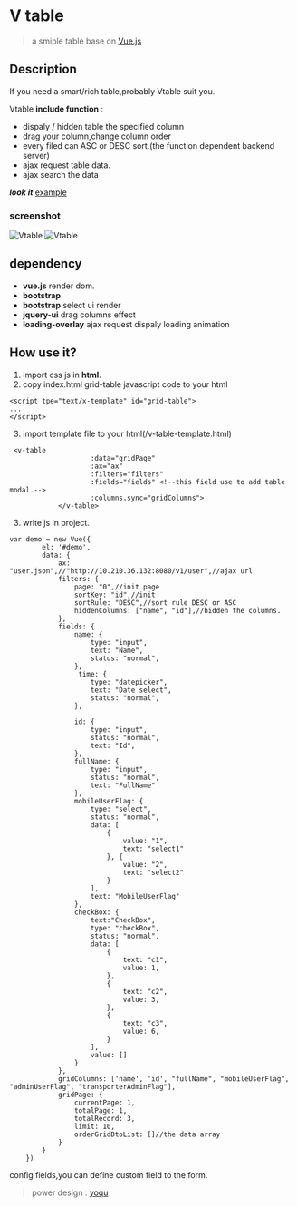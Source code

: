 # V table

> a smiple table base on [Vue.js](http://vuejs.org)

## Description
If you need a smart/rich table,probably Vtable suit you.

Vtable **include function** :
* dispaly / hidden table the specified column
* drag your column,change column order
* every filed can ASC or DESC sort.(the function dependent backend server)
* ajax request table data.
* ajax search the data

***look it*** [example](https://yoqu.github.io/Vtable/)
### screenshot
   ![Vtable](https://raw.githubusercontent.com/yoqu/Vtable/master/doc/v-table.png)
   ![Vtable](https://raw.githubusercontent.com/yoqu/Vtable/master/doc/v-table2.png)
## dependency
* **vue.js** render dom.
* **bootstrap** 
* **bootstrap** select ui render
* **jquery-ui** drag columns effect
* **loading-overlay** ajax request dispaly loading animation


## How use it?
1. import css js in **html**.
2. copy index.html grid-table javascript code to your html
```
<script tpe="text/x-template" id="grid-table">
...
</script>
```
3. import template file to your html(/v-table-template.html)
```
 <v-table
                    :data="gridPage" 
                    :ax="ax"
                    :filters="filters"
                    :fields="fields" <!--this field use to add table modal.-->
                    :columns.sync="gridColumns">
            </v-table>

```

3. write js in  project.
```
var demo = new Vue({
        el: '#demo',
        data: {
            ax: "user.json",//"http://10.210.36.132:8080/v1/user",//ajax url
            filters: {
                page: "0",//init page
                sortKey: "id",//init
                sortRule: "DESC",//sort rule DESC or ASC
                hiddenColumns: ["name", "id"],//hidden the columns.
            },
            fields: {
                name: {
                    type: "input",
                    text: "Name",
                    status: "normal",
                },
                 time: {
                    type: "datepicker",
                    text: "Date select",
                    status: "normal",
                },

                id: {
                    type: "input",
                    status: "normal",
                    text: "Id",
                },
                fullName: {
                    type: "input",
                    status: "normal",
                    text: "FullName"
                },
                mobileUserFlag: {
                    type: "select",
                    status: "normal",
                    data: [
                        {
                            value: "1",
                            text: "select1"
                        }, {
                            value: "2",
                            text: "select2"
                        }
                    ],
                    text: "MobileUserFlag"
                },
                checkBox: {
                    text:"CheckBox",
                    type: "checkBox",
                    status: "normal",
                    data: [
                        {
                            text: "c1",
                            value: 1,
                        },
                        {
                            text: "c2",
                            value: 3,
                        },
                        {
                            text: "c3",
                            value: 6,
                        }
                    ],
                    value: []
                }
            },
            gridColumns: ['name', 'id', "fullName", "mobileUserFlag", "adminUserFlag", "transporterAdminFlag"],
            gridPage: {
                currentPage: 1,
                totalPage: 1,
                totalRecord: 3,
                limit: 10,
                orderGridDtoList: []//the data array
            }
        }
    })
```
config fields,you can define custom field to the form.

> power design : [yoqu](http://www.yoqu.org)
